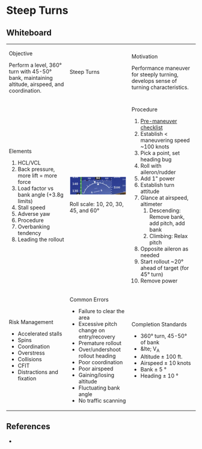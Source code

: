 # Steep Turns

## Whiteboard

<table className="maneuver-wb">

<tr>

<td className="wb-col-1">

<label>Objective</label>

Perform a level, 360&deg; turn with 45-50&deg; bank, maintaining altitude, airspeed, and coordination.

</td>

<td className="wb-col-2 maneuver-title">

<label className="maneuver-label">Steep Turns</label>

</td>

<td className="wb-col-3">

<label>Motivation</label>

Performance maneuver for steeply turning, develops sense of turning characteristics.

</td>

</tr>

<tr>

<td className="wb-col-1">

<label>Elements</label>

1. HCL/VCL
2. Back pressure, more lift = more force
3. Load factor vs bank angle (+3.8g limits)
4. Stall speed
5. Adverse yaw
6. Procedure
7. Overbanking tendency
8. Leading the rollout

</td>

<td className="wb-col-2">

![alt text](images/image-9.png)

Roll scale: 10, 20, 30, 45, and 60&deg;

</td>

<td className="wb-col-3">

<label>Procedure</label>

1. [Pre-maneuver checklist](/docs/lesson-plans/maneuvers/pre-maneuver-checklist)
2. Establish &lt; maneuvering speed ~100 knots
3. Pick a point, set heading bug
4. Roll with aileron/rudder
5. Add 1" power
6. Establish turn attitude
7. Glance at airspeed, altimeter
   1. Descending: Remove bank, add pitch, add bank
   2. Climbing: Relax pitch
8. Opposite aileron as needed
9. Start rollout ~20&deg; ahead of target (for 45&deg; turn)
10. Remove power

</td>

</tr>

<tr>

<td className="wb-col-1">

<label>Risk Management</label>

- Accelerated stalls
- Spins
- Coordination
- Overstress
- Collisions
- CFIT
- Distractions and fixation

</td>

<td className="wb-col-2">

<label>Common Errors</label>

- Failure to clear the area
- Excessive pitch change on entry/recovery
- Premature rollout
- Over/undershoot rollout heading
- Poor coordination
- Poor airspeed
- Gaining/losing altitude
- Fluctuating bank angle
- No traffic scanning

</td>

<td className="wb-col-3">

<label>Completion Standards</label>

- 360&deg; turn, 45-50&deg; of bank
- &lte; V<sub>A</sub>
- Altitude &pm; 100 ft.
- Airspeed &pm; 10 knots
- Bank &pm; 5 &deg;
- Heading &pm; 10 &deg;

</td>

</tr>

</table>

## References

- 